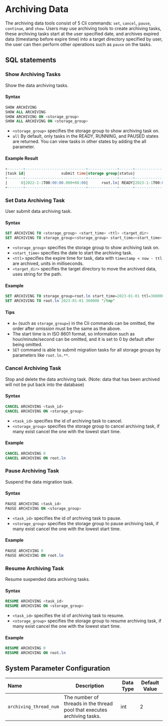 <!--

    Licensed to the Apache Software Foundation (ASF) under one
    or more contributor license agreements.  See the NOTICE file
    distributed with this work for additional information
    regarding copyright ownership.  The ASF licenses this file
    to you under the Apache License, Version 2.0 (the
    "License"); you may not use this file except in compliance
    with the License.  You may obtain a copy of the License at

        http://www.apache.org/licenses/LICENSE-2.0

    Unless required by applicable law or agreed to in writing,
    software distributed under the License is distributed on an
    "AS IS" BASIS, WITHOUT WARRANTIES OR CONDITIONS OF ANY
    KIND, either express or implied.  See the License for the
    specific language governing permissions and limitations
    under the License.

-->

# Archiving Data

The archiving data tools consist of 5 Cli commands: `set`, `cancel`, `pause`, `continue`, and `show`. Users may use
archiving tools to create archiving tasks, these archiving tasks start at the user specified date, and archives expired
data (timestamp before expire time) into a target directory specified by user, the user can then perform other
operations such as `pause` on the tasks.

## SQL statements

### Show Archiving Tasks

Show the data archiving tasks.

#### Syntax

```sql
SHOW ARCHIVING
SHOW ALL ARCHIVING
SHOW ARCHIVING ON <storage_group>
SHOW ALL ARCHIVING ON <storage_group>
```

- `<storage_group>` specifies the storage group to show archiving task on.
- `all` By default, only tasks in the READY, RUNNING, and PAUSED states are returned. You can view tasks in other states by adding the all parameter.
#### Example Result

```sql
+-------+---------------------------+-------------+------+---------------------------+---------------+----------------+
|task id|                submit time|storage group|status|                 start time|expire time(ms)|target directory|
+-------+---------------------------+-------------+------+---------------------------+---------------+----------------+
|      0|2022-1-1T00:00:00.000+08:00|      root.ln| READY|2023-1-1T00:00:00.000+08:00|         360000|            /tmp|
+-------+---------------------------+-------------+------+---------------------------+---------------+----------------+
```

### Set Data Archiving Task

User submit data archiving task.

#### Syntax

```sql
SET ARCHIVING TO <storage_group> <start_time> <ttl> <target_dir>
SET ARCHIVING TO storage_group=<storage_group> start_time=<start_time> ttl=<ttl> target_dir=<target_dir>
```

- `<storage_group>` specifies the storage group to show archiving task on.
- `<start_time>` specifies the date to start the archiving task.
- `<ttl>` specifies the expire time for task, data with `timestamp < now - ttl` are archived, units in milliseconds.
- `<target_dir>` specifies the target directory to move the archived data, uses string for the path.

#### Example

```sql
SET ARCHIVING TO storage_group=root.ln start_time=2023-01-01 ttl=360000 target_dir="/tmp"
SET ARCHIVING TO root.ln 2023-01-01 360000 "/tmp"
```

#### Tips

- `A=` (such as `storage_group=`) in the Cli commands can be omitted, the order after omission must be the same as the
  above.
- The start time is in ISO 8601 format, so information such as hour/minute/second can be omitted, and it is set to 0 by
  default after being omitted.
- `SET` command is able to submit migration tasks for all storage groups by parameters like `root.ln.**`.

### Cancel Archiving Task

Stop and delete the data archiving task. (Note: data that has been archived will not be put back into the database)

#### Syntax

```sql
CANCEL ARCHIVING <task_id>
CANCEL ARCHIVING ON <storage_group>
```

- `<task_id>` specifies the id of archiving task to cancel.
- `<storage_group>` specifies the storage group to cancel archiving task, if many exist cancel the one with the lowest
  start time.

#### Example

```sql
CANCEL ARCHIVING 0
CANCEL ARCHIVING ON root.ln
```

### Pause Archiving Task

Suspend the data migration task.

#### Syntax

```sql
PAUSE ARCHIVING <task_id>
PAUSE ARCHIVING ON <storage_group>
```

- `<task_id>` specifies the id of archiving task to pause.
- `<storage_group>` specifies the storage group to pause archiving task, if many exist cancel the one with the lowest
  start time.

#### Example

```sql
PAUSE ARCHIVING 0
PAUSE ARCHIVING ON root.ln
```

### Resume Archiving Task

Resume suspended data archiving tasks.

#### Syntax

```sql
RESUME ARCHIVING <task_id>
RESUME ARCHIVING ON <storage_group>
```

- `<task_id>` specifies the id of archiving task to resume.
- `<storage_group>` specifies the storage group to resume archiving task, if many exist cancel the one with the lowest
  start time.

#### Example

```sql
RESUME ARCHIVING 0
RESUME ARCHIVING ON root.ln
```

## System Parameter Configuration

| Name                   | Description                                                             | Data Type | Default Value |
|:-----------------------|-------------------------------------------------------------------------| --------- | ------------- |
| `archiving_thread_num` | The number of threads in the thread pool that executes archiving tasks. | int       | 2             |
